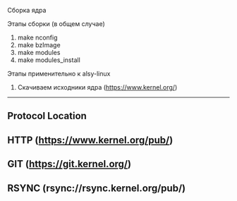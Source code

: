 Сборка ядра

Этапы сборки (в общем случае)

1. make nconfig
2. make bzImage
3. make modules
4. make modules_install

Этапы применительно к alsy-linux

1. Скачиваем исходники ядра (https://www.kernel.org/) 

-------------------------------------------------------------
Protocol            Location
-------------------------------------------------------------
HTTP                (https://www.kernel.org/pub/)
-------------------------------------------------------------
GIT                 (https://git.kernel.org/)
-------------------------------------------------------------
RSYNC               (rsync://rsync.kernel.org/pub/)
-------------------------------------------------------------

